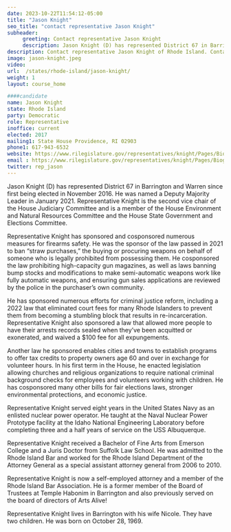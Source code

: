 ```yaml
---
date: 2023-10-22T11:54:12-05:00
title: "Jason Knight"
seo_title: "contact representative Jason Knight"
subheader:
     greeting: Contact representative Jason Knight
     description: Jason Knight (D) has represented District 67 in Barrington and Warren since first being elected in November 2016. He was named a Deputy Majority Leader in January 2021.
description: Contact representative Jason Knight of Rhode Island. Contact information for Jason Knight includes email address, phone number, and mailing address.
image: jason-knight.jpeg
video:
url:  /states/rhode-island/jason-knight/
weight: 1
layout: course_home

####candidate
name: Jason Knight
state: Rhode Island
party: Democratic
role: Representative
inoffice: current
elected: 2017
mailing1: State House Providence, RI 02903
phone1: 617-943-6532
website: https://www.rilegislature.gov/representatives/knight/Pages/Biography.aspx/
email : https://www.rilegislature.gov/representatives/knight/Pages/Biography.aspx/
twitter: rep_jason
---
```


Jason Knight (D) has represented District 67 in Barrington and Warren since first being elected in November 2016. He was named a Deputy Majority Leader in January 2021. Representative Knight is the second vice chair of the House Judiciary Committee and is​ a member of the House Environment and Natural Resources Committee and the House State Government and Elections Committee.

Representative Knight has sponsored and cosponsored numerous measures for firearms safety. He was the sponsor of the law passed in 2021 to ban “straw purchases,” the buying or procuring weapons on behalf of someone who is legally prohibited from possessing them. He cosponsored the law prohibiting high-capacity gun magazines,​​ as well as laws banning bump stocks and modifications to make semi-automatic weapons work like fully automatic weapons, and ensuring gun sales applications are reviewed by the police in the purchaser’s own community.

He has sponsored numerous efforts for criminal justice reform, including a 2022 law that eliminated court fees for many Rhode Islanders to prevent them from becoming a stumbling block that results in re-incarceration. Representative Knight also sponsored a law that allowed more people to have their arrests records sealed when they’ve been acquitted or exonerated, and waived a $100 fee for all expungements.

Another law he sponsored enables cities and towns to establish programs to offer tax credits to property owners age 60 and over in exchange for volunteer hours. In his first term in the House, he enacted legislation allowing churches and religious organizations to require national criminal background checks for employees and volunteers working with children. He has cosponsored many other bills for fair elections laws, stronger environmental protections,​​ and economic justice.​​​​

Representative Knight served eight years in the United States Navy as an enlisted nuclear power operator. He taught at the Naval Nuclear Power Prototype facility at the Idaho National Engineering Laboratory before completing three and a half years of service on the USS Albuquerque.

Representative Knight received a Bachelor of Fine Arts from Emerson College and a Juris Doctor from Suffolk Law School. He was admitted to the Rhode Island Bar and worked for the Rhode Island Department of the Attorney General as a special assistant attorney general from 2006 to 2010.

Representative Knight is now a self-employed attorney and a member of the Rhode Island Bar Association. He is a former member of the Board of Trustees at Temple Habonim in Barrington and also previously served on the board of directors of Arts Alive!

Representative Knight lives in Barrington with his wife Nicole. They have two children. He was born on October 28, 1969.

